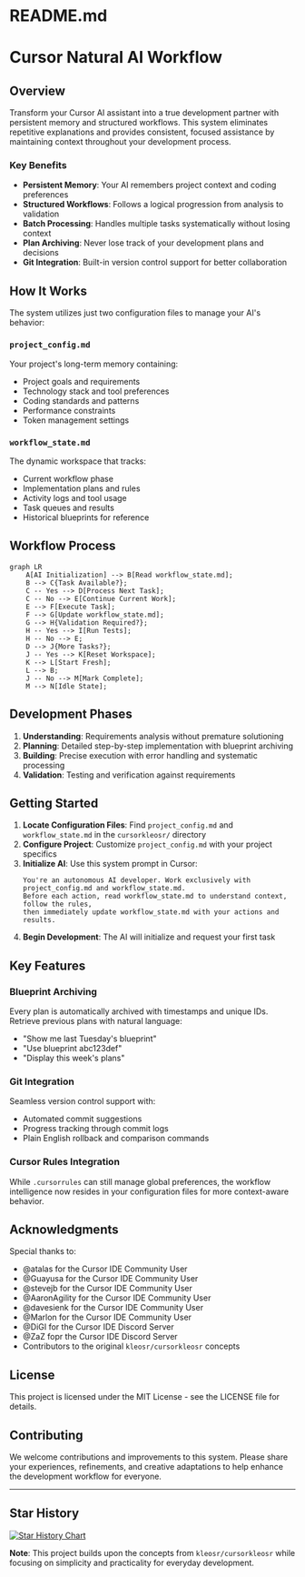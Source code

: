 # README.md

# Cursor Natural AI Workflow 



## Overview

Transform your Cursor AI assistant into a true development partner with persistent memory and structured workflows. This system eliminates repetitive explanations and provides consistent, focused assistance by maintaining context throughout your development process.

### Key Benefits

- **Persistent Memory**: Your AI remembers project context and coding preferences
- **Structured Workflows**: Follows a logical progression from analysis to validation
- **Batch Processing**: Handles multiple tasks systematically without losing context
- **Plan Archiving**: Never lose track of your development plans and decisions
- **Git Integration**: Built-in version control support for better collaboration

## How It Works

The system utilizes just two configuration files to manage your AI's behavior:

### `project_config.md`
Your project's long-term memory containing:
- Project goals and requirements
- Technology stack and tool preferences
- Coding standards and patterns
- Performance constraints
- Token management settings

### `workflow_state.md`
The dynamic workspace that tracks:
- Current workflow phase
- Implementation plans and rules
- Activity logs and tool usage
- Task queues and results
- Historical blueprints for reference

## Workflow Process

```mermaid
graph LR
    A[AI Initialization] --> B[Read workflow_state.md];
    B --> C{Task Available?};
    C -- Yes --> D[Process Next Task];
    C -- No --> E[Continue Current Work];
    E --> F[Execute Task];
    F --> G[Update workflow_state.md];
    G --> H{Validation Required?};
    H -- Yes --> I[Run Tests];
    H -- No --> E;
    D --> J{More Tasks?};
    J -- Yes --> K[Reset Workspace];
    K --> L[Start Fresh];
    L --> B;
    J -- No --> M[Mark Complete];
    M --> N[Idle State];
```

## Development Phases

1. **Understanding**: Requirements analysis without premature solutioning
2. **Planning**: Detailed step-by-step implementation with blueprint archiving
3. **Building**: Precise execution with error handling and systematic processing
4. **Validation**: Testing and verification against requirements

## Getting Started

1. **Locate Configuration Files**: Find `project_config.md` and `workflow_state.md` in the `cursorkleosr/` directory
2. **Configure Project**: Customize `project_config.md` with your project specifics
3. **Initialize AI**: Use this system prompt in Cursor:
   ```
   You're an autonomous AI developer. Work exclusively with project_config.md and workflow_state.md. 
   Before each action, read workflow_state.md to understand context, follow the rules, 
   then immediately update workflow_state.md with your actions and results.
   ```
4. **Begin Development**: The AI will initialize and request your first task

## Key Features

### Blueprint Archiving
Every plan is automatically archived with timestamps and unique IDs. Retrieve previous plans with natural language:
- "Show me last Tuesday's blueprint"
- "Use blueprint abc123def"
- "Display this week's plans"

### Git Integration
Seamless version control support with:
- Automated commit suggestions
- Progress tracking through commit logs
- Plain English rollback and comparison commands

### Cursor Rules Integration
While `.cursorrules` can still manage global preferences, the workflow intelligence now resides in your configuration files for more context-aware behavior.

## Acknowledgments

Special thanks to:
- @atalas for the Cursor IDE Community User
- @Guayusa for the Cursor IDE Community User
- @stevejb for the Cursor IDE Community User
- @AaronAgility for the Cursor IDE Community User
- @davesienk for the Cursor IDE Community User
- @Marlon for the Cursor IDE Community User
- @DiGI for the Cursor IDE Discord Server
- @ZaZ fopr the Cursor IDE Discord Server
- Contributors to the original `kleosr/cursorkleosr` concepts

## License

This project is licensed under the MIT License - see the LICENSE file for details.

## Contributing

We welcome contributions and improvements to this system. Please share your experiences, refinements, and creative adaptations to help enhance the development workflow for everyone.

---

## Star History

[![Star History Chart](https://api.star-history.com/svg?repos=kleosr/cursorkleosr&type=Date)](https://www.star-history.com/#kleosr/cursorkleosr&Date)

**Note**: This project builds upon the concepts from `kleosr/cursorkleosr` while focusing on simplicity and practicality for everyday development.
